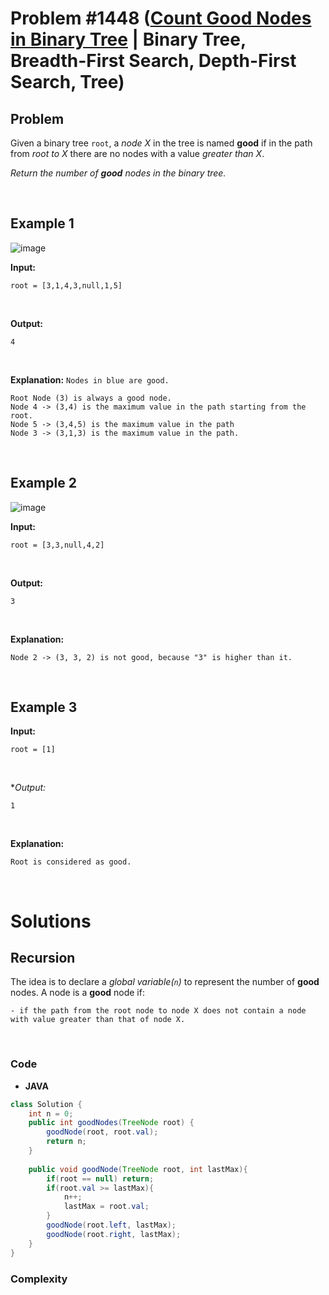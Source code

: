 # Problem #1448 ([Count Good Nodes in Binary Tree](https://leetcode.com/problems/count-good-nodes-in-binary-tree/) | Binary Tree, Breadth-First Search, Depth-First Search, Tree)

## Problem

Given a binary tree `root`, a *node X* in the tree is named **good** if in the path from *root to X* there are no nodes with a value *greater than X*.

*Return the number of ***good*** nodes in the binary tree.*

<br/>

## Example 1
![image](https://user-images.githubusercontent.com/89616705/187807013-d9e1c227-23c2-48f3-9e81-8c6472aed25b.png)

**Input:**

    root = [3,1,4,3,null,1,5]
<br/>

**Output:**

    4
<br/>

**Explanation:** `Nodes in blue are good.`

    Root Node (3) is always a good node.
    Node 4 -> (3,4) is the maximum value in the path starting from the root.
    Node 5 -> (3,4,5) is the maximum value in the path
    Node 3 -> (3,1,3) is the maximum value in the path.
<br/>

## Example 2
![image](https://user-images.githubusercontent.com/89616705/187807346-dbc135c9-ccfe-41b2-9dc9-a4a76b363eb3.png)

**Input:**

    root = [3,3,null,4,2]
<br/>

**Output:**

    3
<br/>

**Explanation:**

    Node 2 -> (3, 3, 2) is not good, because "3" is higher than it.
<br/>

## Example 3

**Input:**

    root = [1]
<br/>

**Output:*

    1
<br/>

**Explanation:**

    Root is considered as good.
<br/>

# Solutions

## Recursion

The idea is to declare a *global variable(`n`)* to represent the number of **good** nodes. A node is a **good** node if:

    - if the path from the root node to node X does not contain a node with value greater than that of node X.
<br/>

### Code

- **JAVA**
```java
class Solution {
    int n = 0;
    public int goodNodes(TreeNode root) {
        goodNode(root, root.val);
        return n;
    }
    
    public void goodNode(TreeNode root, int lastMax){
        if(root == null) return;
        if(root.val >= lastMax){
            n++;
            lastMax = root.val;
        }
        goodNode(root.left, lastMax);
        goodNode(root.right, lastMax);
    }
}
```

### Complexity
